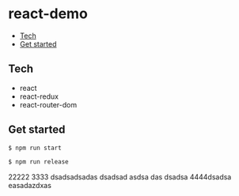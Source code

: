 # react-demo

[TOC]: # " "

- [Tech](#tech)
- [Get started](#get-started)


## Tech
- react
- react-redux
- react-router-dom

## Get started

```bash
$ npm run start

$ npm run release

```
22222
3333
dsadsadsadas
dsadsad
asdsa
das
dsadsa
4444dsadsa
easadazdxas

